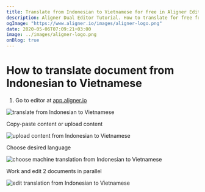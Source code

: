 ```yaml
---
title: Translate from Indonesian to Vietnamese for free in Aligner Editor
description: Aligner Dual Editor Tutorial. How to translate for free from Indonesian to Vietnamese. Aligner is multilingual document management platform. 
ogImage: "https://www.aligner.io/images/aligner-logo.png"
date: 2020-05-06T07:09:21+03:00
image: ../images/aligner-logo.png
onBlog: true
---
```


# How to translate document from Indonesian to Vietnamese

1. Go to editor at [app.aligner.io](https://app.aligner.io "Aligner App web page")

![translate from Indonesian to Vietnamese](../aligner-blank-editor.png "translate from Indonesian to Vietnamese")

Copy-paste content or upload content

![upload content from Indonesian to Vietnamese](../aligner-uploaded-document.png "upload content from Indonesian to Vietnamese")

Choose desired language

![choose machine translation from Indonesian to Vietnamese](../aligner-language-dropdown.png "choose machine translation from Indonesian to Vietnamese")

Work and edit 2 documents in parallel

![edit translation from Indonesian to Vietnamese](../aligner-double-sitded-editor.png "edit translation from Indonesian to Vietnamese")

